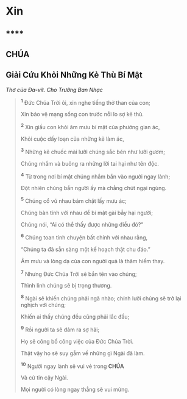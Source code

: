 # Xin

## ****

## CHÚA

## Giải Cứu Khỏi Những Kẻ Thù Bí Mật
*Thơ của Đa-vít. Cho Trưởng Ban Nhạc*

> <sup><b>1</b></sup> Đức Chúa Trời ôi, xin nghe tiếng thở than của con;
>
> Xin bảo vệ mạng sống con trước nỗi lo sợ kẻ thù.
>
> <sup><b>2</b></sup> Xin giấu con khỏi âm mưu bí mật của phường gian ác,
>
> Khỏi cuộc dấy loạn của những kẻ làm ác,
>
> <sup><b>3</b></sup> Những kẻ chuốc mài lưỡi chúng sắc bén như lưỡi gươm;
>
> Chúng nhắm và buông ra những lời tai hại như tên độc.
>
> <sup><b>4</b></sup> Từ trong nơi bí mật chúng nhắm bắn vào người ngay lành;
>
> Đột nhiên chúng bắn người ấy mà chẳng chút ngại ngùng.
>
> <sup><b>5</b></sup> Chúng cổ vũ nhau bám chặt lấy mưu ác;
>
> Chúng bàn tính với nhau để bí mật gài bẫy hại người;
>
> Chúng nói, “Ai có thể thấy được những điều đó?”
>
> <sup><b>6</b></sup> Chúng toan tính chuyện bất chính với nhau rằng,
>
> “Chúng ta đã sẵn sàng một kế hoạch thật chu đáo.”
>
> Âm mưu và lòng dạ của con người quả là thâm hiểm thay.
>
> <sup><b>7</b></sup> Nhưng Đức Chúa Trời sẽ bắn tên vào chúng;
>
> Thình lình chúng sẽ bị trọng thương.
>
> <sup><b>8</b></sup> Ngài sẽ khiến chúng phải ngã nhào; chính lưỡi chúng sẽ trở lại nghịch với chúng;
>
> Khiến ai thấy chúng đều cũng phải lắc đầu;
>
> <sup><b>9</b></sup> Rồi người ta sẽ đâm ra sợ hãi;
>
> Họ sẽ công bố công việc của Đức Chúa Trời.
>
> Thật vậy họ sẽ suy gẫm về những gì Ngài đã làm.
>
> <sup><b>10</b></sup> Người ngay lành sẽ vui vẻ trong **CHÚA**
>
> Và cứ tin cậy Ngài.
>
> Mọi người có lòng ngay thẳng sẽ vui mừng.